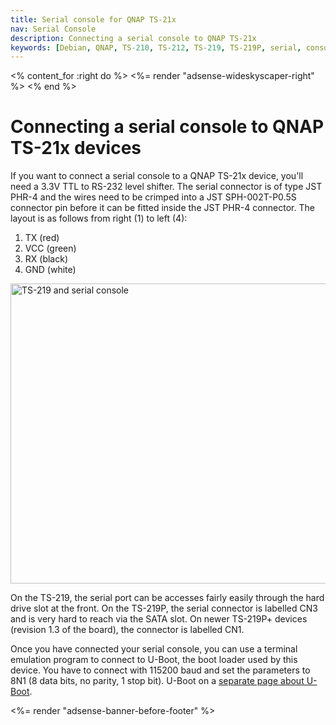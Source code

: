 ```yaml
---
title: Serial console for QNAP TS-21x
nav: Serial Console
description: Connecting a serial console to QNAP TS-21x
keywords: [Debian, QNAP, TS-210, TS-212, TS-219, TS-219P, serial, console, RS-232, hack]
---
```


<% content_for :right do %>
<%= render "adsense-wideskyscaper-right" %>
<% end %>

<h1>Connecting a serial console to QNAP TS-21x devices</h1>

If you want to connect a serial console to a QNAP TS-21x device, you'll
need a 3.3V TTL to RS-232 level shifter.  The serial connector is of type
JST PHR-4 and the wires need to be crimped into a JST SPH-002T-P0.5S
connector pin before it can be fitted inside the JST PHR-4 connector.  The
layout is as follows from right (1) to left (4):

<ol>
<li>TX (red)</li>
<li>VCC (green)</li>
<li>RX (black)</li>
<li>GND (white)</li>
</ol>

<img src = "../images/img_0004s.jpg" class="border" alt = "TS-219 and serial console" width="640" height="480" />

On the TS-219, the serial port can be accesses fairly easily through the
hard drive slot at the front.  On the TS-219P, the serial connector is
labelled CN3 and is very hard to reach via the SATA slot.  On newer
TS-219P+ devices (revision 1.3 of the board), the connector is labelled
CN1.

Once you have connected your serial console, you can use a terminal
emulation program to connect to U-Boot, the boot loader used by this
device.  You have to connect with 115200 baud and set the parameters to 8N1
(8 data bits, no parity, 1 stop bit).  U-Boot on a <a href =
"../uboot/">separate page about U-Boot</a>.

<div class="bbf">
<%= render "adsense-banner-before-footer" %>
</div>

